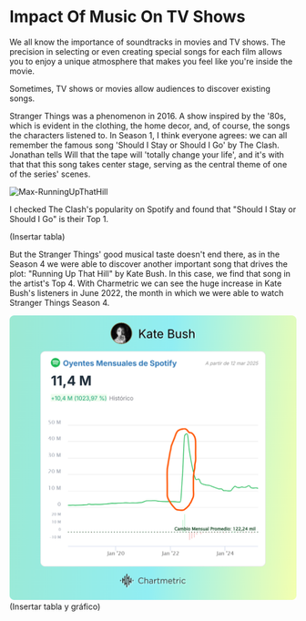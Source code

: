 # Impact Of Music On TV Shows

We all know the importance of soundtracks in movies and TV shows. The precision in selecting or even creating special songs for each film allows you to enjoy a unique atmosphere that makes you feel like you're inside the movie.

Sometimes, TV shows or movies allow audiences to discover existing songs.

Stranger Things was a phenomenon in 2016. A show inspired by the '80s, which is evident in the clothing, the home decor, and, of course, the songs the characters listened to.
In Season 1, I think everyone agrees: we can all remember the famous song 'Should I Stay or Should I Go' by The Clash. Jonathan tells Will that the tape will 'totally change your life', and  it's with that that this song takes center stage, serving as the central theme of one of the series' scenes.

![Max-RunningUpThatHill](https://stateless-fueradefoco.storage.googleapis.com/wp-content/uploads/2022/07/30012247/image-9.png)


I checked The Clash's popularity on Spotify and found that "Should I Stay or Should I Go" is their Top 1. 

(Insertar tabla)

But the Stranger Things' good musical taste doesn't end there, as in the Season 4 we were able to discover another important song that drives the plot: "Running Up That Hill" by Kate Bush. In this case, we find that song in the artist's Top 4. With Charmetric we can see the huge increase in Kate Bush's listeners in June 2022, the month in which we were able to watch Stranger Things Season 4.

![KateBush](img/StatsandTrendsOyentesMensualesdeSpotify-KateBush.png)
(Insertar tabla y gráfico)

